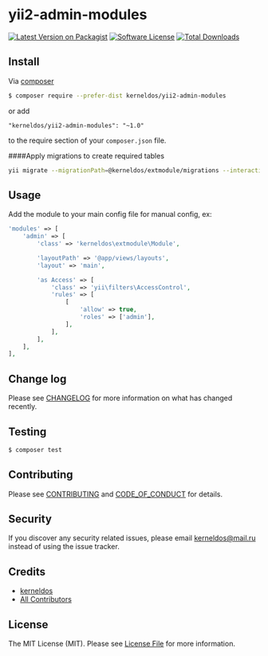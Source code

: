 # yii2-admin-modules

[![Latest Version on Packagist][ico-version]][link-packagist]
[![Software License][ico-license]](LICENSE.md)
[![Total Downloads][ico-downloads]][link-downloads]

## Install

Via [composer](http://getcomposer.org/download/)

``` bash
$ composer require --prefer-dist kerneldos/yii2-admin-modules
```

or add
```
"kerneldos/yii2-admin-modules": "~1.0"
```
to the require section of your `composer.json` file.

####Apply migrations to create required tables
``` bash
yii migrate --migrationPath=@kerneldos/extmodule/migrations --interactive=0
```

## Usage
Add the module to your main config file for manual config, ex: 

``` php
'modules' => [
    'admin' => [
        'class' => 'kerneldos\extmodule\Module',

        'layoutPath' => '@app/views/layouts',
        'layout' => 'main',

        'as Access' => [
            'class' => 'yii\filters\AccessControl',
            'rules' => [
                [
                    'allow' => true,
                    'roles' => ['admin'],
                ],
            ],
        ],
    ],
],
```

## Change log

Please see [CHANGELOG](CHANGELOG.md) for more information on what has changed recently.

## Testing

``` bash
$ composer test
```

## Contributing

Please see [CONTRIBUTING](CONTRIBUTING.md) and [CODE_OF_CONDUCT](CODE_OF_CONDUCT.md) for details.

## Security

If you discover any security related issues, please email kerneldos@mail.ru instead of using the issue tracker.

## Credits

- [kerneldos][link-author]
- [All Contributors][link-contributors]

## License

The MIT License (MIT). Please see [License File](LICENSE.md) for more information.

[ico-version]: https://img.shields.io/packagist/v/kerneldos/yii2-admin-modules.svg?style=flat-square
[ico-license]: https://img.shields.io/badge/license-MIT-brightgreen.svg?style=flat-square
[ico-travis]: https://img.shields.io/travis/kerneldos/yii2-admin-modules/master.svg?style=flat-square
[ico-scrutinizer]: https://img.shields.io/scrutinizer/coverage/g/kerneldos/yii2-admin-modules.svg?style=flat-square
[ico-code-quality]: https://img.shields.io/scrutinizer/g/kerneldos/yii2-admin-modules.svg?style=flat-square
[ico-downloads]: https://img.shields.io/packagist/dt/kerneldos/yii2-admin-modules.svg?style=flat-square

[link-packagist]: https://packagist.org/packages/kerneldos/yii2-admin-modules
[link-travis]: https://travis-ci.org/kerneldos/yii2-admin-modules
[link-scrutinizer]: https://scrutinizer-ci.com/g/kerneldos/yii2-admin-modules/code-structure
[link-code-quality]: https://scrutinizer-ci.com/g/kerneldos/yii2-admin-modules
[link-downloads]: https://packagist.org/packages/kerneldos/yii2-admin-modules
[link-author]: https://github.com/kerneldos
[link-contributors]: ../../contributors
